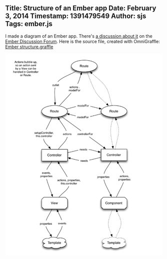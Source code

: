 Title: Structure of an Ember app
Date: February 3, 2014
Timestamp: 1391479549
Author: sjs
Tags: ember.js
----

I made a diagram of an Ember app. There's [a discussion about it](http://discuss.emberjs.com/t/diagram-of-an-ember-apps-structure/4060) on the
[Ember Discussion Forum](http://discuss.emberjs.com/). Here is the source file, created with OmniGraffle: [Ember structure.graffle](https://www.dropbox.com/s/onnmn1oq096hv5f/Ember%20structure.graffle)

![Structure of an Ember app](/f/ember-structure.png)
